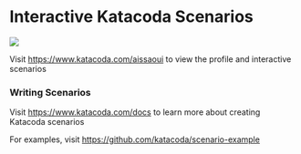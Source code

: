 # Interactive Katacoda Scenarios

[![](http://shields.katacoda.com/katacoda/aissaoui/count.svg)](https://www.katacoda.com/aissaoui "Get your profile on Katacoda.com")

Visit https://www.katacoda.com/aissaoui to view the profile and interactive scenarios

### Writing Scenarios
Visit https://www.katacoda.com/docs to learn more about creating Katacoda scenarios

For examples, visit https://github.com/katacoda/scenario-example
